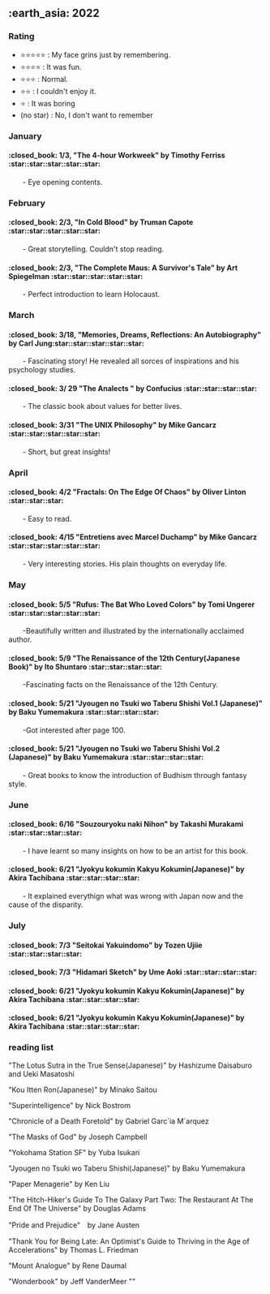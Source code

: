 <h2> :earth_asia: 2022 </h2>

<h3> Rating </h3>

- :star::star::star::star::star: : My face grins just by remembering.
- :star::star::star::star: : It was fun.
- :star::star::star: : Normal.
- :star::star: : I couldn't enjoy it.
- :star: : It was boring
- (no star) : No, I don't want to remember


<h3> January </h3>

<h4>:closed_book: 1/3, "The 4-hour Workweek" by Timothy Ferriss :star::star::star::star::star:</h4>
&emsp;&emsp;- Eye opening contents. 

<h3> February </h3>

<h4>:closed_book: 2/3, "In Cold Blood" by Truman Capote  :star::star::star::star::star:</h4>
&emsp;&emsp;- Great storytelling. Couldn't stop reading. 

<h4>:closed_book: 2/3, "The Complete Maus: A Survivor's Tale" by Art Spiegelman  :star::star::star::star::star:</h4>
&emsp;&emsp;- Perfect introduction to learn Holocaust.



<h3> March </h3>

<h4>:closed_book: 3/18, "Memories, Dreams, Reflections: An Autobiography" by Carl Jung:star::star::star::star::star:</h4>
&emsp;&emsp;- Fascinating story! He revealed all sorces of inspirations and his psychology studies.

<h4>:closed_book: 3/ 29 "The Analects " by Confucius :star::star::star::star:</h4>
&emsp;&emsp;- The classic book about values for better lives. 

<h4>:closed_book: 3/31 "The UNIX Philosophy" by Mike Gancarz :star::star::star::star::star:</h4>
&emsp;&emsp;- Short, but great insights!

<h3> April </h3>

<h4>:closed_book: 4/2 "Fractals: On The Edge Of Chaos" by Oliver Linton  :star::star::star:</h4>
&emsp;&emsp;- Easy to read.


<h4>:closed_book: 4/15 "Entretiens avec Marcel Duchamp" by Mike Gancarz :star::star::star::star::star:</h4>
&emsp;&emsp;- Very interesting stories. His plain thoughts on everyday life.


<h3> May </h3>

<h4>:closed_book: 5/5 "Rufus: The Bat Who Loved Colors" by Tomi Ungerer :star::star::star::star::star:</h4>
&emsp;&emsp;-Beautifully written and illustrated by the internationally acclaimed author.


<h4>:closed_book: 5/9 "The Renaissance of the 12th Century(Japanese Book)" by Ito Shuntaro :star::star::star::star:</h4>
&emsp;&emsp;-Fascinating facts on the Renaissance of the 12th Century.

<h4>:closed_book: 5/21 "Jyougen no Tsuki wo Taberu Shishi Vol.1 (Japanese)" by Baku Yumemakura :star::star::star::star:</h4>
&emsp;&emsp;-Got interested after page 100.

<h4>:closed_book: 5/21 "Jyougen no Tsuki wo Taberu Shishi Vol.2 (Japanese)" by Baku Yumemakura :star::star::star::star:</h4>
&emsp;&emsp;- Great books to know the introduction of Budhism through fantasy style.

<h3> June </h3>

<h4>:closed_book: 6/16 "Souzouryoku naki Nihon" by Takashi Murakami :star::star::star::star:</h4>
&emsp;&emsp;- I have learnt so many insights on how to be an artist for this book.


<h4>:closed_book: 6/21 "Jyokyu kokumin Kakyu Kokumin(Japanese)" by Akira Tachibana  :star::star::star::star:</h4>
&emsp;&emsp;- It explained everythign what was wrong with Japan now and the cause of the disparity. 


<h3> July </h3>

<h4>:closed_book: 7/3 "Seitokai Yakuindomo" by Tozen Ujiie  :star::star::star::star:</h4>

<h4>:closed_book: 7/3 "Hidamari Sketch" by Ume Aoki  :star::star::star::star:</h4>
<h4>:closed_book: 6/21 "Jyokyu kokumin Kakyu Kokumin(Japanese)" by Akira Tachibana  :star::star::star::star:</h4>
<h4>:closed_book: 6/21 "Jyokyu kokumin Kakyu Kokumin(Japanese)" by Akira Tachibana  :star::star::star::star:</h4>




<h3> reading list</h3>

"The Lotus Sutra in the True Sense(Japanese)" by Hashizume Daisaburo and Ueki Masatoshi

"Kou Itten Ron(Japanese)" by Minako Saitou

"Superintelligence" by Nick Bostrom 

"Chronicle of a Death Foretold" by  Gabriel Garc´ia M´arquez 

"The Masks of God" by Joseph Campbell

"Yokohama Station SF" by Yuba Isukari

"Jyougen no Tsuki wo Taberu Shishi(Japanese)" by Baku Yumemakura

"Paper Menagerie" by Ken Liu

"The Hitch-Hiker's Guide To The Galaxy Part Two: The Restaurant At The End Of The Universe" by Douglas Adams

"Pride and Prejudice"　by Jane Austen

"Thank You for Being Late: An Optimist's Guide to Thriving in the Age of Accelerations" by  Thomas L. Friedman 

"Mount Analogue" by Rene Daumal 

"Wonderbook" by Jeff VanderMeer 
""


